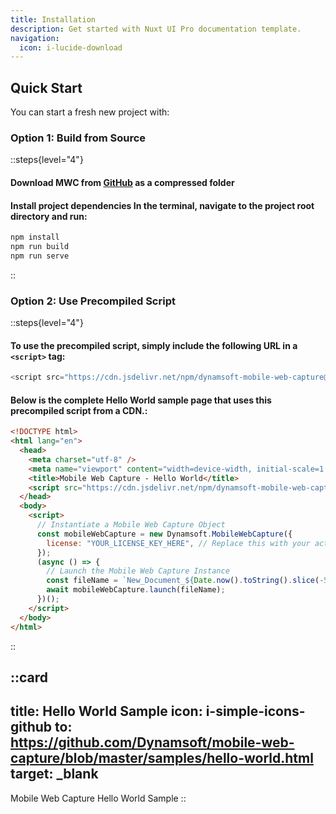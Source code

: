```yaml
---
title: Installation
description: Get started with Nuxt UI Pro documentation template.
navigation:
  icon: i-lucide-download
---
```


## Quick Start

You can start a fresh new project with:

### Option 1: Build from Source

::steps{level="4"}

#### Download MWC from [GitHub](https://github.com/Dynamsoft/mobile-web-capture) as a compressed folder

#### Install project dependencies In the terminal, navigate to the project root directory and run:

```bash [Terminal]
npm install
npm run build
npm run serve
```
::

### Option 2: Use Precompiled Script
::steps{level="4"}

#### To use the precompiled script, simply include the following URL in a `<script>` tag:
```js
<script src="https://cdn.jsdelivr.net/npm/dynamsoft-mobile-web-capture@3.0.1/dist/mwc.bundle.js"></script>

```
#### Below is the complete Hello World sample page that uses this precompiled script from a CDN.:

```html
<!DOCTYPE html>
<html lang="en">
  <head>
    <meta charset="utf-8" />
    <meta name="viewport" content="width=device-width, initial-scale=1.0" />
    <title>Mobile Web Capture - Hello World</title>
    <script src="https://cdn.jsdelivr.net/npm/dynamsoft-mobile-web-capture@3.0.1/dist/mwc.bundle.js"></script>
  </head>
  <body>
    <script>
      // Instantiate a Mobile Web Capture Object
      const mobileWebCapture = new Dynamsoft.MobileWebCapture({
        license: "YOUR_LICENSE_KEY_HERE", // Replace this with your actual license key
      });
      (async () => {
        // Launch the Mobile Web Capture Instance
        const fileName = `New_Document_${Date.now().toString().slice(-5)}`;
        await mobileWebCapture.launch(fileName);
      })();
    </script>
  </body>
</html>
```
::

::card
---
title: Hello World Sample
icon: i-simple-icons-github
to: https://github.com/Dynamsoft/mobile-web-capture/blob/master/samples/hello-world.html
target: _blank
---
Mobile Web Capture Hello World Sample
::



